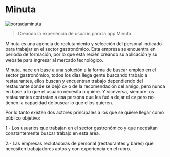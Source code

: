 # Minuta
![portadaminuta](https://user-images.githubusercontent.com/32281819/37948013-60b0570e-3164-11e8-85cb-2493c6faf6c4.jpg)

> Creando la experiencia de usuario para la app Minuta.

Minuta es una agencia de reclutamiento y selección del personal indicado para trabajar en el sector gastronómico.
Esta empresa se encuentra en periodo de formación, por lo que está recién creando su aplicación y su website para ingresar al mercado tecnológico.  

Minuta, nace en base a una solución a la forma de buscar empleo en el sector gastronómico, todos los días llega gente buscando trabajo a restaurantes, ellos buscan y encuentran trabajo dependiendo del restaurante donde se dejó cv o de la recomendación del amigo, pero nunca en base a lo que el usuario necesita o quiere. Y viceversa, siempre los restaurantes contratan a esa persona que les fué a dejar el cv pero no tienen la capacidad de buscar lo que ellos quieren. 

Por lo tanto existen dos actores principales a los que se quiere llegar como público objetivo:

1.- Los usuarios que trabajan en el sector gastronómico y que necesitan constantemente buscar trabajo en esta área.

2.- Las empresas reclutadoras de personal (restaurantes y bares) que necesiten trabajadores aptos y con experiencia en el rubro.

